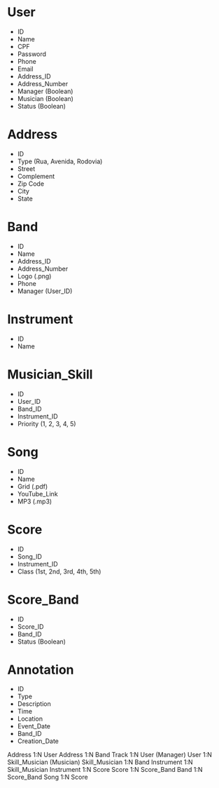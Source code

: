 # User
- ID
- Name
- CPF
- Password
- Phone
- Email
- Address_ID
- Address_Number
- Manager (Boolean)
- Musician (Boolean)
- Status (Boolean)

# Address
- ID
- Type (Rua, Avenida, Rodovia)
- Street
- Complement
- Zip Code
- City
- State

# Band
- ID
- Name
- Address_ID
- Address_Number
- Logo (.png)
- Phone
- Manager (User_ID)

# Instrument
- ID
- Name

# Musician_Skill
- ID
- User_ID
- Band_ID
- Instrument_ID
- Priority (1, 2, 3, 4, 5)

# Song
- ID
- Name
- Grid (.pdf)
- YouTube_Link
- MP3 (.mp3)

# Score
- ID
- Song_ID
- Instrument_ID
- Class (1st, 2nd, 3rd, 4th, 5th)

# Score_Band
- ID
- Score_ID
- Band_ID
- Status (Boolean)

# Annotation
- ID
- Type
- Description
- Time
- Location
- Event_Date
- Band_ID
- Creation_Date

Address 1:N User
Address 1:N Band
Track 1:N User (Manager)
User 1:N Skill_Musician (Musician)
Skill_Musician 1:N Band
Instrument 1:N Skill_Musician
Instrument 1:N Score
Score 1:N Score_Band
Band 1:N Score_Band
Song 1:N Score